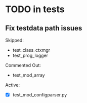 # TODO in tests

## Fix testdata path issues


Skipped:

- test_class_ctxmgr
- test_prog_logger

Commented Out:

- test_mod_array

Active:

- [x] test_mod_configparser.py


